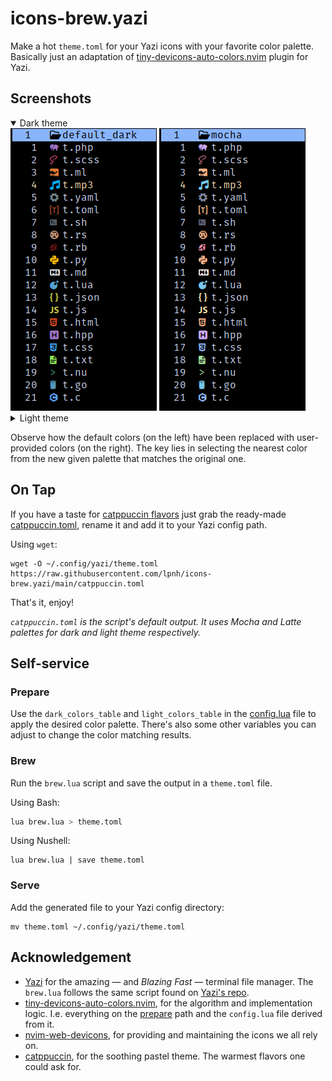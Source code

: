 # icons-brew.yazi

Make a hot `theme.toml` for your Yazi icons with your favorite color palette.  
Basically just an adaptation of
[tiny-devicons-auto-colors.nvim](https://github.com/rachartier/tiny-devicons-auto-colors.nvim)
plugin for Yazi.

## Screenshots

<details open>
  <summary>Dark theme</summary>
    <img src="assets/default_dark.png"> <img src="assets/mocha.png">
</details>

<details>
  <summary>Light theme</summary>
    <img src="assets/default_light.png"> <img src="assets/latte.png">
</details>

Observe how the default colors (on the left) have been replaced with
user-provided colors (on the right). The key lies in selecting the nearest
color from the new given palette that matches the original one.

## On Tap

If you have a taste for [catppuccin
flavors](https://github.com/catppuccin/catppuccin?tab=readme-ov-file#-palette)
just grab the ready-made [catppuccin.toml](/catppuccin.toml), rename it and add
it to your Yazi config path.

Using `wget`:

```
wget -O ~/.config/yazi/theme.toml https://raw.githubusercontent.com/lpnh/icons-brew.yazi/main/catppuccin.toml
```

That's it, enjoy!

*`catppuccin.toml` is the script's default output. It uses Mocha and Latte
palettes for dark and light theme respectively.*

## Self-service

### Prepare

Use the `dark_colors_table` and `light_colors_table` in the
[config.lua](/config.lua) file to apply the desired color palette. There's also
some other variables you can adjust to change the color matching results.

### Brew

Run the `brew.lua` script and save the output in a `theme.toml` file.

Using Bash:

```bash
lua brew.lua > theme.toml
```

Using Nushell:

```nushell
lua brew.lua | save theme.toml
```

### Serve

Add the generated file to your Yazi config directory:

```shell
mv theme.toml ~/.config/yazi/theme.toml
```

## Acknowledgement

- [Yazi](https://yazi-rs.github.io) for the amazing — and *Blazing Fast* —
terminal file manager. The `brew.lua` follows the same script found on [Yazi's
repo](https://github.com/sxyazi/yazi/blob/main/scripts/icons/generate.lua).
- [tiny-devicons-auto-colors.nvim](https://github.com/rachartier/tiny-devicons-auto-colors.nvim),
for the algorithm and implementation logic. I.e. everything on the [prepare](/prepare)
path and the `config.lua` file derived from it.
- [nvim-web-devicons](https://github.com/nvim-tree/nvim-web-devicons), for
providing and maintaining the icons we all rely on.
- [catppuccin](https://github.com/catppuccin), for the soothing pastel theme. The
warmest flavors one could ask for.
